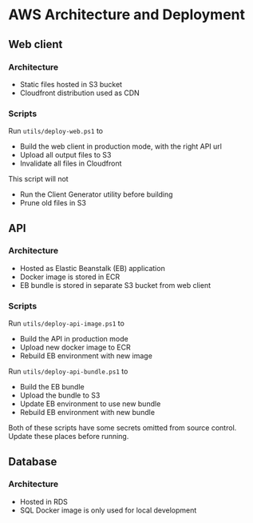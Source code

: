 # AWS Architecture and Deployment

## Web client

### Architecture

- Static files hosted in S3 bucket
- Cloudfront distribution used as CDN

### Scripts

Run `utils/deploy-web.ps1` to

- Build the web client in production mode, with the right API url
- Upload all output files to S3
- Invalidate all files in Cloudfront

This script will not

- Run the Client Generator utility before building
- Prune old files in S3

## API

### Architecture

- Hosted as Elastic Beanstalk (EB) application
- Docker image is stored in ECR
- EB bundle is stored in separate S3 bucket from web client

### Scripts

Run `utils/deploy-api-image.ps1` to

- Build the API in production mode
- Upload new docker image to ECR
- Rebuild EB environment with new image

Run `utils/deploy-api-bundle.ps1` to

- Build the EB bundle
- Upload the bundle to S3
- Update EB environment to use new bundle
- Rebuild EB environment with new bundle

Both of these scripts have some secrets omitted from source control. Update these places before running.

## Database

### Architecture

- Hosted in RDS
- SQL Docker image is only used for local development
